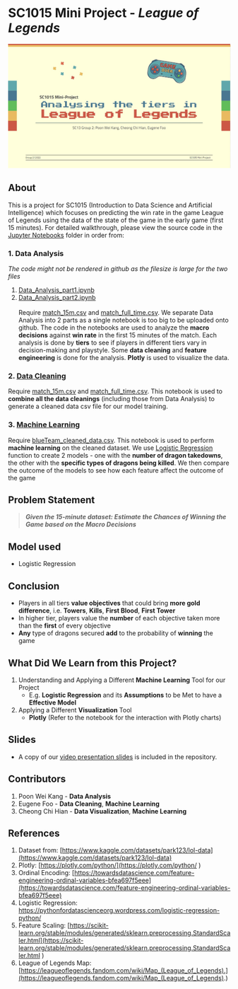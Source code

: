 # SC1015  Mini Project - _League of Legends_
![image](frontpage.jpg)
## About
This is a project for SC1015 (Introduction to Data Science and Artificial Intelligence) which focuses on predicting the win rate in the game League of Legends using the data of the state of the game in the early game (first 15 minutes). For detailed walkthrough, please view the source code in the [Jupyter Notebooks](/Jupyter_notebooks) folder in order from: 
### 1. Data Analysis 
_The code might not be rendered in github as the filesize is large for the two files_
1. [Data_Analysis_part1.ipynb](Data_Analysis_part1.ipynb)
2. [Data_Analysis_part2.ipynb](Data_Analysis_part2.ipynb)
\
\
Require [match_15m.csv](data/match_15m.csv) and [match_full_time.csv](data/match_full_time.csv). We separate Data Analysis into 2 parts as a single notebook is too big  to be uploaded onto github. The code in the notebooks are used to analyze the 
 **macro decisions** against **win rate** in the first 15 minutes of the match. Each analysis is done by **tiers** to see if players in different tiers vary in decision-making and playstyle. Some **data cleaning** and **feature engineering** is done for the analysis. **Plotly** is used to visualize the data. 
### 2. [Data Cleaning](/Jupyter_notebooks/Data_Cleaning.ipynb)  
   Require [match_15m.csv](data/match_15m.csv) and [match_full_time.csv](data/match_full_time.csv). This notebook is used to **combine all the data 
   cleanings** (including those from Data Analysis) to generate a cleaned data csv file for our model training.  
### 3. [Machine Learning](/Jupyter_notebooks/Model_training.ipynb)  
   Require [blueTeam_cleaned_data.csv](data/blueTeam_cleaned_data.csv). This notebook is used to perform **machine learning** on the cleaned dataset. We use 
   [Logistic Regression](https://pythonfordatascienceorg.wordpress.com/logistic-regression-python/) function to create 2 models - one with the **number of dragon takedowns**, the other with the **specific types of dragons being killed**. We then compare the outcome of the models to see how each feature affect the outcome of the game
## Problem Statement
> **_Given the 15-minute dataset: Estimate the Chances of Winning the Game based on the Macro Decisions_**
## Model used 
* Logistic Regression 
## Conclusion 
* Players in all tiers **value objectives** that could bring **more gold difference**, i.e. **Towers**, **Kills**, **First Blood**, **First Tower**
* In higher tier, players value the **number** of each objective taken more than the **first** of every objective
* **Any** type of dragons secured **add** to the probability of **winning** the game
## What Did We Learn from this Project?
1. Understanding and Applying a Different **Machine Learning** Tool for our Project
      * E.g. **Logistic Regression** and its **Assumptions** to be Met to have a **Effective Model**
2. Applying a Different **Visualization** Tool 
      * **Plotly** (Refer to the notebook for the interaction with Plotly charts)
## Slides
* A copy of our [video presentation slides](SC1015_LeagueOfLegends.pptx) is included in the repository.
## Contributors 
1. Poon Wei Kang - **Data Analysis**
2. Eugene Foo - **Data Cleaning**, **Machine Learning** 
3. Cheong Chi Hian - **Data Visualization**, **Machine Learning**

## References
1. Dataset from: [https://www.kaggle.com/datasets/park123/lol-data](https://www.kaggle.com/datasets/park123/lol-data)
2. Plotly: [https://plotly.com/python/](https://plotly.com/python/ ) 
3. Ordinal Encoding: [https://towardsdatascience.com/feature-engineering-ordinal-variables-bfea697f5eee](https://towardsdatascience.com/feature-engineering-ordinal-variables-bfea697f5eee)
4. Logistic Regression: [https://pythonfordatascienceorg.wordpress.com/logistic-regression-python/ ](https://pythonfordatascienceorg.wordpress.com/logistic-regression-python/)
5. Feature Scaling: [https://scikit-learn.org/stable/modules/generated/sklearn.preprocessing.StandardScaler.html](https://scikit-learn.org/stable/modules/generated/sklearn.preprocessing.StandardScaler.html ) 
6. League of Legends Map: [https://leagueoflegends.fandom.com/wiki/Map_(League_of_Legends).](https://leagueoflegends.fandom.com/wiki/Map_(League_of_Legends).) 
